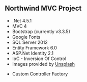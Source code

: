 <h2>Northwind MVC Project</h2>

<p>
  <ul>
    <li>.Net 4.5.1</li>
    <li>MVC 4</li>
    <li>Bootstrap (currently v3.3.5)</li>
    <li>Google Fonts</li>
    <li>SQL Server 2012</li>
    <li>Entity Framework 6.0</li>
    <li>ASP.Net Identity 2.1</li>
    <li>IoC - Inversion Of Control</li>
    <li>
      Images provided by <a href="http://unsplash.com/" target="_blank">Unsplash</a>
    </li>
  </ul>
</p>

<p>
  <ul>
    <li>Custom Controller Factory</li>
  </ul>
</p>


